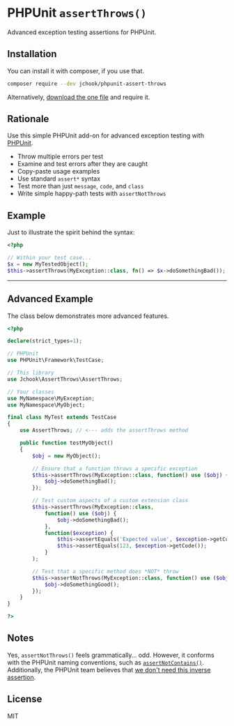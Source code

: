 PHPUnit `assertThrows()`
========================

Advanced exception testing assertions for PHPUnit.


Installation
------------

You can install it with composer, if you use that.

```sh
composer require --dev jchook/phpunit-assert-throws
```

Alternatively, [download the one file](https://raw.githubusercontent.com/jchook/phpunit-assert-throws/master/src/AssertThrows.php) and require it.


Rationale
---------

Use this simple PHPUnit add-on for advanced exception testing with [PHPUnit](https://docs.phpunit.de/en/10.4/writing-tests-for-phpunit.html#expecting-exceptions).

- Throw multiple errors per test
- Examine and test errors after they are caught
- Copy-paste usage examples
- Use standard `assert*` syntax
- Test more than just `message`, `code`, and `class`
- Write simple happy-path tests with `assertNotThrows`


Example
-------

Just to illustrate the spirit behind the syntax:

```php
<?php

// Within your test case...
$x = new MyTestedObject();
$this->assertThrows(MyException::class, fn() => $x->doSomethingBad());
```

---


Advanced Example
----------------

The class below demonstrates more advanced features.

```php
<?php

declare(strict_types=1);

// PHPUnit
use PHPUnit\Framework\TestCase;

// This library
use Jchook\AssertThrows\AssertThrows;

// Your classes
use MyNamespace\MyException;
use MyNamespace\MyObject;

final class MyTest extends TestCase
{
	use AssertThrows; // <--- adds the assertThrows method

	public function testMyObject()
	{
		$obj = new MyObject();

		// Ensure that a function throws a specific exception
		$this->assertThrows(MyException::class, function() use ($obj) {
			$obj->doSomethingBad();
		});

		// Test custom aspects of a custom extension class
		$this->assertThrows(MyException::class,
			function() use ($obj) {
				$obj->doSomethingBad();
			},
			function($exception) {
				$this->assertEquals('Expected value', $exception->getCustomThing());
				$this->assertEquals(123, $exception->getCode());
			}
		);

		// Test that a specific method does *NOT* throw
		$this->assertNotThrows(MyException::class, function() use ($obj) {
			$obj->doSomethingGood();
		});
	}
}

?>
```

## Notes

Yes, `assertNotThrows()` feels grammatically… odd. However, it conforms with the PHPUnit naming conventions, such as [`assertNotContains()`](https://phpunit.de/manual/current/en/appendixes.assertions.html#appendixes.assertions.assertContains). Additionally, the PHPUnit team believes that [we don't need this inverse assertion](https://github.com/sebastianbergmann/phpunit-documentation/issues/171).


## License

MIT
